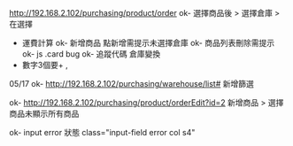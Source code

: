 http://192.168.2.102/purchasing/product/order
ok- 選擇商品後 > 選擇倉庫 > 在選擇
- 運費計算
ok- 新增商品 點新增需提示未選擇倉庫
ok- 商品列表刪除需提示
ok- js .card bug
ok- 追蹤代碼 倉庫變換
- 數字3個要+ ,

05/17
ok- http://192.168.2.102/purchasing/warehouse/list#
  新增篩選

ok- http://192.168.2.102/purchasing/product/orderEdit?id=2
  新增商品 > 選擇商品未顯示所有商品

ok- input error 狀態 class="input-field error col s4"